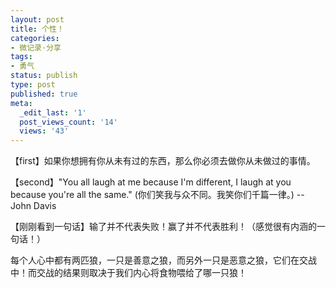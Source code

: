 ```yaml
---
layout: post
title: 个性！
categories:
- 微记录·分享
tags:
- 勇气
status: publish
type: post
published: true
meta:
  _edit_last: '1'
  post_views_count: '14'
  views: '43'
---
```

【first】如果你想拥有你从未有过的东西，那么你必须去做你从未做过的事情。

【second】"You all laugh at me because I'm different, I laugh at you because you're all the same." (你们笑我与众不同。我笑你们千篇一律。) -- John Davis

【刚刚看到一句话】输了并不代表失败！赢了并不代表胜利！（感觉很有内涵的一句话！）

每个人心中都有两匹狼，一只是善意之狼，而另外一只是恶意之狼，它们在交战中！而交战的结果则取决于我们内心将食物喂给了哪一只狼！

